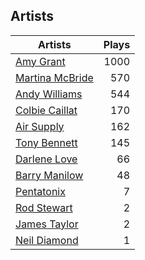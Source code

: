 ## Artists
Artists | Plays 
----- | -----: 
[Amy Grant](/artists/amy-grant-3053) | 1000
[Martina McBride](/artists/martina-mcbride-35319) | 570
[Andy Williams](/artists/andy-williams-16425) | 544
[Colbie Caillat](/artists/colbie-caillat-33213) | 170
[Air Supply](/artists/air-supply-2618) | 162
[Tony Bennett](/artists/tony-bennett-2564) | 145
[Darlene Love](/artists/darlene-love-118320) | 66
[Barry Manilow](/artists/barry-manilow-31897) | 48
[Pentatonix](/artists/pentatonix-655231) | 7
[Rod Stewart](/artists/rod-stewart-2202) | 2
[James Taylor](/artists/james-taylor-5709) | 2
[Neil Diamond](/artists/neil-diamond-7052) | 1


